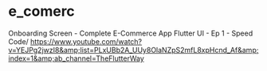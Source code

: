 # e_comerc
Onboarding Screen - Complete E-Commerce App Flutter UI - Ep 1 - Speed Code/ https://www.youtube.com/watch?v=YEJPg2jwzI8&amp;list=PLxUBb2A_UUy8OlaNZpS2mfL8xpHcnd_Af&amp;index=1&amp;ab_channel=TheFlutterWay
